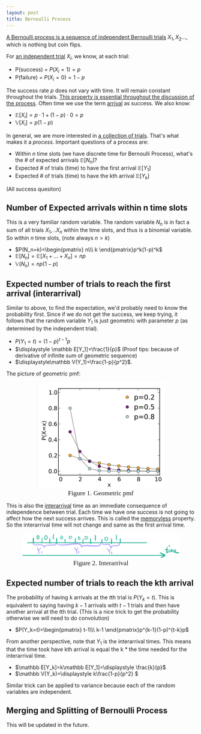 ```yaml
---
layout: post
title: Bernoulli Process
---
```


<u>A Bernoulli process is a sequence of independent Bernoulli trials</u> $X_1, X_2…$, which is nothing but coin flips. 

For <u>an independent trial</u> $X_i$, we know, at each trial:

- P(success) = $P(X_i=1)=p$ 
- P(failure) = $P(X_i=0)=1-p$

The success rate $p$ does not vary with time. It will remain constant throughout the trials. <u>This property is essential throughout the discussion of the process</u>. Often time we use the term <u>arrival</u> as success. We also know:

- $\mathbb E[X_i]=p\cdot 1+(1-p)\cdot 0=p$<u></u>
- $\mathbb V[X_i]=p(1-p)$<u></u>

In general, we are more interested in <u>a collection of trials</u>. That's what makes it a *process*. Important questions of a process are:

- Within $n$ time slots (we have discrete time for Bernoulli Process), what's the # of expected arrivals $\mathbb E[N_n]$?
- Expected # of trials (time) to have the first arrival $\mathbb E[Y_1]$ 
- Expected # of trials (time) to have the kth arrival $\mathbb E[Y_k]$  



(All success quesiton)

## Number of Expected arrivals within n time slots

This is a very familiar random variable. The random variable $N_n$ is in fact a sum of all trials $X_1,..X_n$ within the time slots, and thus is a binomial variable. So within $n$ time slots, (note always $n>k$)

- $P(N_n=k)=\begin{pmatrix}
   n\\\
   k
  \end{pmatrix}p^k(1-p)^k$ <u></u>
- $\mathbb E[N_n]=\mathbb E[X_1+…+X_n]=np$ <u></u>
- $\mathbb V(N_n)=np(1-p)$ <u></u>



## Expected number of trials to reach the first arrival (interarrival)

Similar to above, to find the expectation, we'd probably need to know the probability first. Since if we do not get the success, we keep trying, it follows that the random variable $Y_1$ is just geometric with parameter $p$ (as determined by the independent trial). 

- $P(Y_1=t)=(1-p)^{t-1}p$ <u></u>
- $\displaystyle \mathbb E[Y_1]=\frac{1}{p}$ (Proof tips: because of derivative of infinite sum of geometric sequence)
- $\displaystyle\mathbb V(Y_1)=\frac{1-p}{p^2}$. <u></u>

The picture of geometric pmf:

 <figure><img style="align-content: center; margin-left: auto; margin-right: auto; display: block;" src="../assets/graph23.png">
  <figcaption style="text-align: center; font-family: MJXc-TeX-math-I,MJXc-TeX-math-Ix,MJXc-TeX-math-Iw; font-size: 1.1rem;">Figure 1. Geometric pmf </figcaption>
</figure>

This is also the <u>interarrival</u> time as an immediate consequence of independence between trial. Each time we have one success is not going to affect how the next success arrives. This is called the <u>memoryless</u> property. So the interarrival time will not change and same as the first arrival time. 

 <figure><img style="align-content: center; margin-left: auto; margin-right: auto; display: block;" src="../assets/graph22.png">
  <figcaption style="text-align: center; font-family: MJXc-TeX-math-I,MJXc-TeX-math-Ix,MJXc-TeX-math-Iw; font-size: 1.1rem;">Figure 2. Interarrival </figcaption>
</figure>

## Expected number of trials to reach the kth arrival

The probability of having k arrivals at the $t$th trial is $P(Y_k=t)$. This is equivalent to saying having $k-1$ arrivals with $t-1$ trials and then have another arrival at the $t$th trial. (This is a nice trick to get the probability otherwise we will need to do convolution)

- $P(Y_k=t)=\begin{pmatrix}
   t-1\\\
   k-1
  \end{pmatrix}p^{k-1}(1-p)^{t-k}p$ 

From another perspective, note that $Y_1$ is the interarrival times. This means that the time took have kth arrival is equal the k * the time needed for the interarrival time. 

- $\mathbb E[Y_k]=k\mathbb E[Y_1]=\displaystyle \frac{k}{p}$ 
- $\mathbb V(Y_k)=\displaystyle k\frac{1-p}{p^2} $ 

Similar trick can be applied to variance because each of the random variables are independent. 

## Merging and Splitting of Bernoulli Process

This will be updated in the future. 